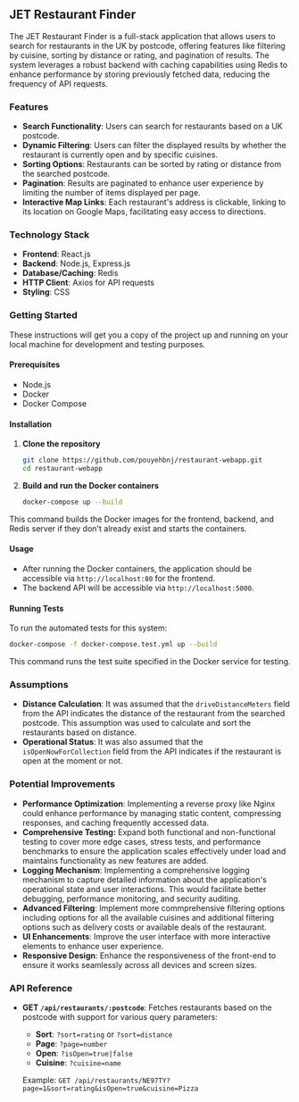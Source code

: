 ## JET Restaurant Finder

The JET Restaurant Finder is a full-stack application that allows users to search for restaurants in the UK by postcode, offering features like filtering by cuisine, sorting by distance or rating, and pagination of results. The system leverages a robust backend with caching capabilities using Redis to enhance performance by storing previously fetched data, reducing the frequency of API requests.

### Features

- **Search Functionality**: Users can search for restaurants based on a UK postcode.
- **Dynamic Filtering**: Users can filter the displayed results by whether the restaurant is currently open and by specific cuisines.
- **Sorting Options**: Restaurants can be sorted by rating or distance from the searched postcode.
- **Pagination**: Results are paginated to enhance user experience by limiting the number of items displayed per page.
- **Interactive Map Links**: Each restaurant's address is clickable, linking to its location on Google Maps, facilitating easy access to directions.


### Technology Stack

- **Frontend**: React.js
- **Backend**: Node.js, Express.js
- **Database/Caching**: Redis
- **HTTP Client**: Axios for API requests
- **Styling**: CSS

### Getting Started

These instructions will get you a copy of the project up and running on your local machine for development and testing purposes.

#### Prerequisites

- Node.js
- Docker
- Docker Compose

#### Installation

1. **Clone the repository**
   ```sh
   git clone https://github.com/pouyehbnj/restaurant-webapp.git
   cd restaurant-webapp
   ```

2. **Build and run the Docker containers**
   ```sh
   docker-compose up --build
   ```

This command builds the Docker images for the frontend, backend, and Redis server if they don't already exist and starts the containers.

#### Usage

- After running the Docker containers, the application should be accessible via `http://localhost:80` for the frontend.
- The backend API will be accessible via `http://localhost:5000`.

#### Running Tests

To run the automated tests for this system:

```sh
docker-compose -f docker-compose.test.yml up --build
```

This command runs the test suite specified in the Docker service for testing.

### Assumptions

- **Distance Calculation**: It was assumed that the `driveDistanceMeters` field from the API indicates the distance of the restaurant from the searched postcode. This assumption was used to calculate and sort the restaurants based on distance.
- **Operational Status**: It was also assumed that the `isOpenNowForCollection` field from the API indicates if the restaurant is open at the moment or not. 

### Potential Improvements

- **Performance Optimization**: Implementing a reverse proxy like Nginx could enhance performance by managing static content, compressing responses, and caching frequently accessed data.
- **Comprehensive Testing:** Expand both functional and non-functional testing to cover more edge cases, stress tests, and performance benchmarks to ensure the application scales effectively under load and maintains functionality as new features are added.
- **Logging Mechanism**: Implementing a comprehensive logging mechanism to capture detailed information about the application's operational state and user interactions. This would facilitate better debugging, performance monitoring, and security auditing.
- **Advanced Filtering**: Implement more commprehensive filtering options including options for all the available cuisines and additional filtering options such as delivery costs or available deals of the restaurant.
- **UI Enhancements**: Improve the user interface with more interactive elements to enhance user experience.
- **Responsive Design**: Enhance the responsiveness of the front-end to ensure it works seamlessly across all devices and screen sizes.

### API Reference

- **GET `/api/restaurants/:postcode`**: Fetches restaurants based on the postcode with support for various query parameters:
  - **Sort**: `?sort=rating` or `?sort=distance`
  - **Page**: `?page=number`
  - **Open**: `?isOpen=true|false`
  - **Cuisine**: `?cuisine=name`

  Example: `GET /api/restaurants/NE97TY?page=1&sort=rating&isOpen=true&cuisine=Pizza`
